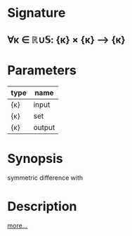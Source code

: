 # Signature
## ∀κ ∈ ℝ∪𝕊: {κ} × {κ} ⟶ {κ}

# Parameters

| type | name |
|------|------|
|{κ}|input|
|{κ}|set|
|{κ}|output|

# Synopsis
symmetric difference with

# Description

[more...](https://en.wikipedia.org/wiki/Symmetric_difference)